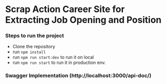 # Scrap Action Career Site for Extracting Job Opening and Position

### Steps to run the project
-   Clone the repository
-   run `npm install`
-   run `npm run start:dev` to run it on local
-   run `npm run start` to run it in production env.


### Swagger Implementation (http://localhost:3000/api-doc/)